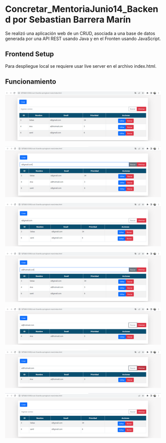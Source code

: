 # Concretar_MentoriaJunio14_Backend por Sebastian Barrera Marín

Se realizó una aplicación web de un CRUD, asociada a una base de datos generada por una API REST usando Java y en el Fronten usando JavaScript. 

## Frontend Setup

Para despliegue local se requiere usar live server en el archivo index.html.

## Funcionamiento

<p align="center">
  <img src="/img/Screenshot_1.png">
</p>
<p align="center">
  <img src="/img/Screenshot_2.png">
</p>
<p align="center">
  <img src="/img/Screenshot_3.png">
</p>
<p align="center">
  <img src="/img/Screenshot_4.png">
</p>
<p align="center">
  <img src="/img/Screenshot_5.png">
</p>
<p align="center">
  <img src="/img/Screenshot_6.png">
</p>
<p align="center">
  <img src="/img/Screenshot_7.png">
</p>
